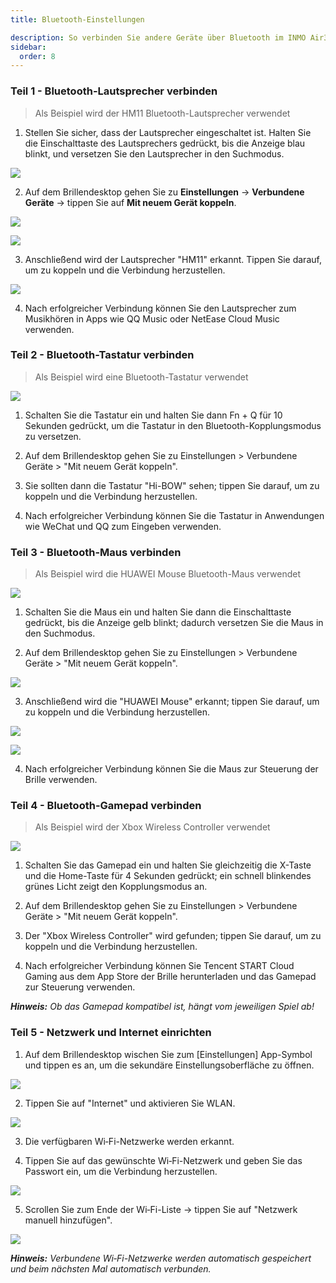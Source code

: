 ```yaml
---
title: Bluetooth-Einstellungen

description: So verbinden Sie andere Geräte über Bluetooth im INMO Air3
sidebar:
  order: 8
---
```


### Teil 1 - Bluetooth-Lautsprecher verbinden

> Als Beispiel wird der HM11 Bluetooth-Lautsprecher verwendet

1. Stellen Sie sicher, dass der Lautsprecher eingeschaltet ist. Halten Sie die Einschalttaste des Lautsprechers gedrückt, bis die Anzeige blau blinkt, und versetzen Sie den Lautsprecher in den Suchmodus.  

![](public/images/air3/de/bluetooth-1.png)

2. Auf dem Brillendesktop gehen Sie zu **Einstellungen** → **Verbundene Geräte** → tippen Sie auf **Mit neuem Gerät koppeln**. 

![](public/images/air3/de/bluetooth-2.png)

![](public/images/air3/de/bluetooth-3.png)

3. Anschließend wird der Lautsprecher "HM11" erkannt. Tippen Sie darauf, um zu koppeln und die Verbindung herzustellen.

![](public/images/air3/bluetooth-4.PNG)

4. Nach erfolgreicher Verbindung können Sie den Lautsprecher zum Musikhören in Apps wie QQ Music oder NetEase Cloud Music verwenden.  





### Teil 2 - Bluetooth-Tastatur verbinden

> Als Beispiel wird eine Bluetooth-Tastatur verwendet

![](public/images/air3/bluetooth-5.PNG)

1. Schalten Sie die Tastatur ein und halten Sie dann Fn + Q für 10 Sekunden gedrückt, um die Tastatur in den Bluetooth-Kopplungsmodus zu versetzen.  
  
2. Auf dem Brillendesktop gehen Sie zu Einstellungen > Verbundene Geräte > "Mit neuem Gerät koppeln".  
  
3. Sie sollten dann die Tastatur "Hi-BOW" sehen; tippen Sie darauf, um zu koppeln und die Verbindung herzustellen.  
  
4. Nach erfolgreicher Verbindung können Sie die Tastatur in Anwendungen wie WeChat und QQ zum Eingeben verwenden.  



### Teil 3 - Bluetooth-Maus verbinden

> Als Beispiel wird die HUAWEI Mouse Bluetooth-Maus verwendet

![](public/images/air3/bluetooth-6.PNG)

1. Schalten Sie die Maus ein und halten Sie dann die Einschalttaste gedrückt, bis die Anzeige gelb blinkt; dadurch versetzen Sie die Maus in den Suchmodus.  
  
  
2. Auf dem Brillendesktop gehen Sie zu Einstellungen > Verbundene Geräte > "Mit neuem Gerät koppeln".  

![](public/images/air3/de/bluetooth-7.png)

3. Anschließend wird die "HUAWEI Mouse" erkannt; tippen Sie darauf, um zu koppeln und die Verbindung herzustellen.   

![](public/images/air3/de/bluetooth-8.png)

![](public/images/air3/bluetooth-9.png)

4. Nach erfolgreicher Verbindung können Sie die Maus zur Steuerung der Brille verwenden.  





### Teil 4 - Bluetooth-Gamepad verbinden

> Als Beispiel wird der Xbox Wireless Controller verwendet

![](public/images/air3/bluetooth-10.png)

1. Schalten Sie das Gamepad ein und halten Sie gleichzeitig die X-Taste und die Home-Taste für 4 Sekunden gedrückt; ein schnell blinkendes grünes Licht zeigt den Kopplungsmodus an.  
  
2. Auf dem Brillendesktop gehen Sie zu Einstellungen > Verbundene Geräte > "Mit neuem Gerät koppeln".  
  
  
3. Der "Xbox Wireless Controller" wird gefunden; tippen Sie darauf, um zu koppeln und die Verbindung herzustellen.  
  
4. Nach erfolgreicher Verbindung können Sie Tencent START Cloud Gaming aus dem App Store der Brille herunterladen und das Gamepad zur Steuerung verwenden.  
  
***Hinweis:** Ob das Gamepad kompatibel ist, hängt vom jeweiligen Spiel ab!*  




### Teil 5 - Netzwerk und Internet einrichten&#xA;

1. Auf dem Brillendesktop wischen Sie zum \[Einstellungen] App-Symbol und tippen es an, um die sekundäre Einstellungsoberfläche zu öffnen.  

![](public/images/air3/de/bluetooth-11.png)

2. Tippen Sie auf "Internet" und aktivieren Sie WLAN.   

![](public/images/air3/de/bluetooth-12.png)

3. Die verfügbaren Wi‑Fi-Netzwerke werden erkannt.  
  
4. Tippen Sie auf das gewünschte Wi‑Fi-Netzwerk und geben Sie das Passwort ein, um die Verbindung herzustellen.   

![](public/images/air3/de/bluetooth-13.png)

5. Scrollen Sie zum Ende der Wi‑Fi-Liste → tippen Sie auf "Netzwerk manuell hinzufügen".

![](public/images/air3/de/bluetooth-14.png)

***Hinweis:** Verbundene Wi‑Fi-Netzwerke werden automatisch gespeichert und beim nächsten Mal automatisch verbunden.*








